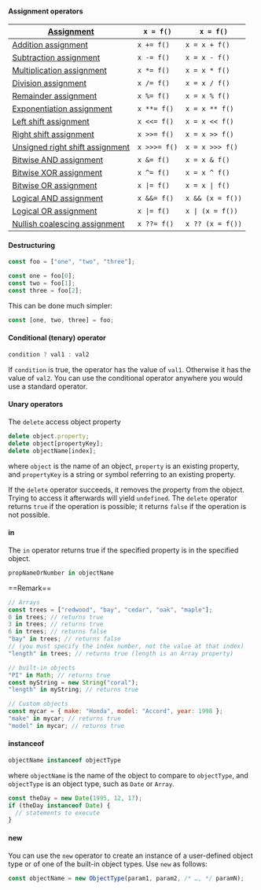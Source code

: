 #### Assignment operators

| [Assignment](https://developer.mozilla.org/en-US/docs/Web/JavaScript/Reference/Operators/Assignment)                                           | `x = f()`    | `x = f()`        |
| ---------------------------------------------------------------------------------------------------------------------------------------------- | ------------ | ---------------- |
| [Addition assignment](https://developer.mozilla.org/en-US/docs/Web/JavaScript/Reference/Operators/Addition_assignment)                         | `x += f()`   | `x = x + f()`    |
| [Subtraction assignment](https://developer.mozilla.org/en-US/docs/Web/JavaScript/Reference/Operators/Subtraction_assignment)                   | `x -= f()`   | `x = x - f()`    |
| [Multiplication assignment](https://developer.mozilla.org/en-US/docs/Web/JavaScript/Reference/Operators/Multiplication_assignment)             | `x *= f()`   | `x = x * f()`    |
| [Division assignment](https://developer.mozilla.org/en-US/docs/Web/JavaScript/Reference/Operators/Division_assignment)                         | `x /= f()`   | `x = x / f()`    |
| [Remainder assignment](https://developer.mozilla.org/en-US/docs/Web/JavaScript/Reference/Operators/Remainder_assignment)                       | `x %= f()`   | `x = x % f()`    |
| [Exponentiation assignment](https://developer.mozilla.org/en-US/docs/Web/JavaScript/Reference/Operators/Exponentiation_assignment)             | `x **= f()`  | `x = x ** f()`   |
| [Left shift assignment](https://developer.mozilla.org/en-US/docs/Web/JavaScript/Reference/Operators/Left_shift_assignment)                     | `x <<= f()`  | `x = x << f()`   |
| [Right shift assignment](https://developer.mozilla.org/en-US/docs/Web/JavaScript/Reference/Operators/Right_shift_assignment)                   | `x >>= f()`  | `x = x >> f()`   |
| [Unsigned right shift assignment](https://developer.mozilla.org/en-US/docs/Web/JavaScript/Reference/Operators/Unsigned_right_shift_assignment) | `x >>>= f()` | `x = x >>> f()`  |
| [Bitwise AND assignment](https://developer.mozilla.org/en-US/docs/Web/JavaScript/Reference/Operators/Bitwise_AND_assignment)                   | `x &= f()`   | `x = x & f()`    |
| [Bitwise XOR assignment](https://developer.mozilla.org/en-US/docs/Web/JavaScript/Reference/Operators/Bitwise_XOR_assignment)                   | `x ^= f()`   | `x = x ^ f()`    |
| [Bitwise OR assignment](https://developer.mozilla.org/en-US/docs/Web/JavaScript/Reference/Operators/Bitwise_OR_assignment)                     | `x \|= f()`  | `x = x \| f()`   |
| [Logical AND assignment](https://developer.mozilla.org/en-US/docs/Web/JavaScript/Reference/Operators/Logical_AND_assignment)                   | `x &&= f()`  | `x && (x = f())` |
| [Logical OR assignment](https://developer.mozilla.org/en-US/docs/Web/JavaScript/Reference/Operators/Logical_OR_assignment)                     | `x \|= f()`  | `x \| (x = f())` |
| [Nullish coalescing assignment](https://developer.mozilla.org/en-US/docs/Web/JavaScript/Reference/Operators/Nullish_coalescing_assignment)     | `x ??= f()`  | `x ?? (x = f())` |

#### Destructuring

```js
const foo = ["one", "two", "three"];

const one = foo[0];
const two = foo[1];
const three = foo[2];
```

This can be done much simpler: 

```js
const [one, two, three] = foo;
```

#### Conditional (tenary) operator

```js
condition ? val1 : val2
```
If `condition` is true, the operator has the value of `val1`. Otherwise it has the value of `val2`. You can use the conditional operator anywhere you would use a standard operator.

#### Unary operators

The `delete` access object property
```js
delete object.property;
delete object[propertyKey];
delete objectName[index];
```
where `object` is the name of an object, `property` is an existing property, and `propertyKey` is a string or symbol referring to an existing property.

If the `delete` operator succeeds, it removes the property from the object. Trying to access it afterwards will yield `undefined`. The `delete` operator returns `true` if the operation is possible; it returns `false` if the operation is not possible.

#### in
The `in` operator returns true if the specified property is in the specified object. 
```js 
propNameOrNumber in objectName
```
==Remark==
```js
// Arrays
const trees = ["redwood", "bay", "cedar", "oak", "maple"];
0 in trees; // returns true
3 in trees; // returns true
6 in trees; // returns false
"bay" in trees; // returns false
// (you must specify the index number, not the value at that index)
"length" in trees; // returns true (length is an Array property)

// built-in objects
"PI" in Math; // returns true
const myString = new String("coral");
"length" in myString; // returns true

// Custom objects
const mycar = { make: "Honda", model: "Accord", year: 1998 };
"make" in mycar; // returns true
"model" in mycar; // returns true
```
#### instanceof
```js
objectName instanceof objectType

```
where `objectName` is the name of the object to compare to `objectType`, and `objectType` is an object type, such as `Date` or `Array`.
```js
const theDay = new Date(1995, 12, 17);
if (theDay instanceof Date) {
  // statements to execute
}
```

#### new

You can use the `new` operator to create an instance of a user-defined object type or of one of the built-in object types. Use `new` as follows:
```js
const objectName = new ObjectType(param1, param2, /* …, */ paramN);
```
